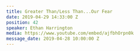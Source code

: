```yaml
---
title: Greater Than/Less Than...Our Fear
date: 2019-04-29 14:33:00 Z
position: 42
speaker: Ethan Harrington
media: https://www.youtube.com/embed/ajfbhOrpn0k
message_date: 2019-04-28 10:00:00 Z
---
```


